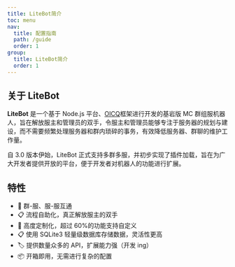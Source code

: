 ```yaml
---
title: LiteBot简介
toc: menu
nav:
  title: 配置指南
  path: /guide
  order: 1
group:
  title: LiteBot简介
  order: 1
---
```


## 关于 LiteBot

**LiteBot** 是一个基于 Node.js 平台、[OICQ](https://github.com/takayama-lily/oicq)框架进行开发的基岩版 MC 群组服机器人，旨在解放服主和管理员的双手，令服主和管理员能够专注于服务器的规划与建设，而不需要频繁处理服务器和群内琐碎的事务，有效降低服务器、群聊的维护工作量。

自 3.0 版本伊始，LiteBot 正式支持多群多服，并初步实现了插件加载，旨在为广大开发者提供开放的平台，便于开发者对机器人的功能进行扩展。

## 特性

- 📱 群-服、服-服互通
- 📋 流程自助化，真正解放服主的双手
- 🎨 高度定制化，超过 60%的功能支持自定义
- 📋 使用 SQLite3 轻量级数据库存储数据，灵活性更高
- 🏷 提供数量众多的 API，扩展能力强（开发 ing）
- 📦 开箱即用，无需进行复杂的配置
